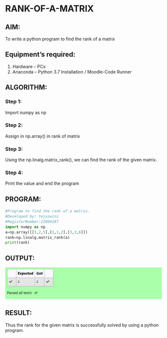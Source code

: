 # RANK-OF-A-MATRIX
## AIM:
To write a python program to find the rank of a matrix
## Equipment’s required:
1. 	Hardware – PCs
2. 	Anaconda – Python 3.7 Installation / Moodle-Code Runner
## ALGORITHM:
### Step 1: 
Import numpy as np
### Step 2:
Assign in np.array() in rank of matrix 
### Step 3:
 Using the np.linalg.matrix_rank(), we can find the rank of the given matrix.
### Step 4:
Print the value and end the program 
## PROGRAM:
```python
#Program to find the rank of a matrix.
#Developed by: tejaswini
#RegisterNumber:22004187
import numpy as np
a=np.array([[3,2,5],[1,1,2],[3,3,6]])
rank=np.linalg.matrix_rank(a)
print(rank)
```

## OUTPUT:
![OUT](A1.png)
## RESULT:
Thus the rank for the given matrix is successfully solved by  using a python program.

